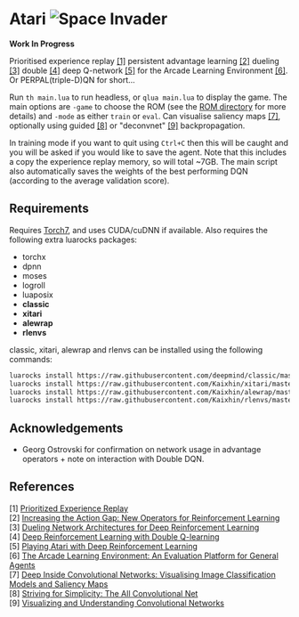 # Atari ![Space Invader](http://www.rw-designer.com/cursor-view/74522.png)

**Work In Progress**

Prioritised experience replay [[1]](#references) persistent advantage learning [[2]](#references) dueling [[3]](#references) double [[4]](#references) deep Q-network [[5]](#references) for the Arcade Learning Environment [[6]](#references). Or PERPAL(triple-D)QN for short...

Run `th main.lua` to run headless, or `qlua main.lua` to display the game. The main options are `-game` to choose the ROM (see the [ROM directory](roms/README.md) for more details) and `-mode` as either `train` or `eval`. Can visualise saliency maps [[7]](#references), optionally using guided [[8]](#references) or "deconvnet" [[9]](#references) backpropagation.

In training mode if you want to quit using `Ctrl+C` then this will be caught and you will be asked if you would like to save the agent. Note that this includes a copy the experience replay memory, so will total ~7GB. The main script also automatically saves the weights of the best performing DQN (according to the average validation score).

## Requirements

Requires [Torch7](http://torch.ch/), and uses CUDA/cuDNN if available. Also requires the following extra luarocks packages:

- torchx
- dpnn
- moses
- logroll
- luaposix
- **classic**
- **xitari**
- **alewrap**
- **rlenvs**

classic, xitari, alewrap and rlenvs can be installed using the following commands:

```sh
luarocks install https://raw.githubusercontent.com/deepmind/classic/master/rocks/classic-scm-1.rockspec
luarocks install https://raw.githubusercontent.com/Kaixhin/xitari/master/xitari-0-0.rockspec
luarocks install https://raw.githubusercontent.com/Kaixhin/alewrap/master/alewrap-0-0.rockspec
luarocks install https://raw.githubusercontent.com/Kaixhin/rlenvs/master/rocks/rlenvs-scm-1.rockspec
```

## Acknowledgements

- Georg Ostrovski for confirmation on network usage in advantage operators + note on interaction with Double DQN.

## References

[1] [Prioritized Experience Replay](http://arxiv.org/abs/1511.05952)  
[2] [Increasing the Action Gap: New Operators for Reinforcement Learning](http://arxiv.org/abs/1512.04860)  
[3] [Dueling Network Architectures for Deep Reinforcement Learning](http://arxiv.org/abs/1511.06581)  
[4] [Deep Reinforcement Learning with Double Q-learning](http://arxiv.org/abs/1509.06461)  
[5] [Playing Atari with Deep Reinforcement Learning](http://arxiv.org/abs/1312.5602)  
[6] [The Arcade Learning Environment: An Evaluation Platform for General Agents](http://arxiv.org/abs/1207.4708)  
[7] [Deep Inside Convolutional Networks: Visualising Image Classification Models and Saliency Maps](http://arxiv.org/abs/1312.6034)  
[8] [Striving for Simplicity: The All Convolutional Net](http://arxiv.org/abs/1412.6806)  
[9] [Visualizing and Understanding Convolutional Networks](http://arxiv.org/abs/1311.2901)  

